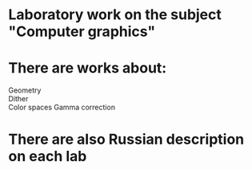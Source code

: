 # Laboratory work on the subject "Computer graphics"
# There are works about:
Geometry  
Dither  
Сolor spaces
Gamma correction
# There are also Russian description on each lab 
